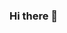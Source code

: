 ### Hi there 👋

<!--
**Jorge198933/Jorge198933** is a ✨ _special_ ✨ repository because its `README.md` (this file) appears on your GitHub profile.

Here are some ideas to get you started:

- 🔭 I’m currently working on Fortox Security
- 🌱 I’m currently learning analysis and development of information systems
- 👯 I’m looking to collaborate on custom software development for the business sector
- 🤔 I’m looking for help with find a job to finish the technology in analysis and development of information systems
- 📫 How to reach me: email guzmancanojorge3@gmail.com
-->
